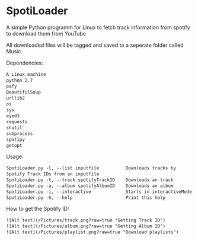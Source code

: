 # SpotiLoader
A simple Python programm for Linux to fetch track information from spotify to download them from YouTube

All downloaded files will be tagged and saved to a seperate folder called Music.

Dependencies:

    A Linux machine
    python 2.7
    pafy
    BeautifulSoup
    urllib2
    os
    sys
    eyed3
    requests
    shutil
    subprocess
    spotipy
    getopt

Usage:

    SpotiLoader.py -l, --list inputfile          Downloads tracks by Spotify Track IDs from an inputfile
    SpotiLoader.py -t, --track spotifyTrackID    Downloads an track
    SpotiLoader.py -a, --album spotifyAlbumID    Downloads an album
    SpotiLoader.py -i, --interactive             Starts in interactiveMode
    SpotiLoader.py -h, --help                    Print this help

How to get the Spotify ID:


    ![Alt text](/Pictures/track.png?raw=true "Getting Track ID")    
    ![Alt text](/Pictures/album.png?raw=true "Getting Album ID")
    ![Alt text](/Pictures/playlist.png?raw=true "Download playlists")

